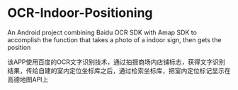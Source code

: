 # OCR-Indoor-Positioning
An Android project combining Baidu OCR SDK with Amap SDK to accomplish the function that takes a photo of a indoor sign, then gets the position

该APP使用百度的OCR文字识别技术，通过拍摄商场内店铺标志，获得文字识别结果，传给自建的室内定位坐标库之后，通过检索坐标库，把室内定位标记显示在高德地图API上
